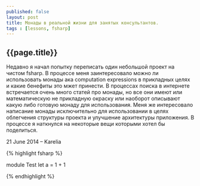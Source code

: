 ```yaml
---
published: false
layout: post
title: Монады в реальной жизни для занятых консультантов.
tags : [lessons, fsharp]
---
```


## {{page.title}}

Недавно я начал попытку переписать один небольшой проект на чистом fsharp. 
В процессе меня заинтересовало можно ли использовать монады ака computation expressions в прикладных целях и какие бенефиты это мжет принести. В процессах поиска в интернете встречается очень много статей про монады, но все они имеют или математическую не прикладную окраску или наоборот описывают какую либо готовую монаду для использования. Меня же интересовало написание монады исключительно для использовании в целях облегчения структуры проекта и улучшение архитектуры приложения. В процессе я наткнулся на некоторые вещи которыми хотел бы поделиться.


<p class="meta">21 June 2014 &#8211; Karelia</p>

{% highlight fsharp %}

module Test
let a = 1 + 1

{% endhighlight %}
